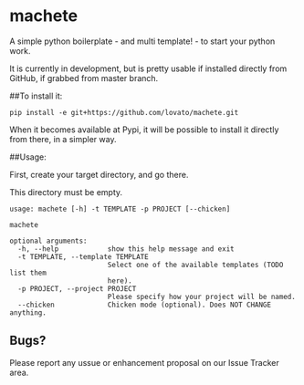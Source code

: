 # machete

A simple python boilerplate - and multi template! - to start your python work.

It is currently in development, but is pretty usable if installed directly from GitHub, if grabbed from master branch.

##To install it:

```
pip install -e git+https://github.com/lovato/machete.git
```

When it becomes available at Pypi, it will be possible to install it directly from there, in a simpler way.

##Usage:

First, create your target directory, and go there.

This directory must be empty.

```
usage: machete [-h] -t TEMPLATE -p PROJECT [--chicken]

machete

optional arguments:
  -h, --help            show this help message and exit
  -t TEMPLATE, --template TEMPLATE
                        Select one of the available templates (TODO list them
                        here).
  -p PROJECT, --project PROJECT
                        Please specify how your project will be named.
  --chicken             Chicken mode (optional). Does NOT CHANGE anything.

```
## Bugs?
Please report any ussue or enhancement proposal on our Issue Tracker area.